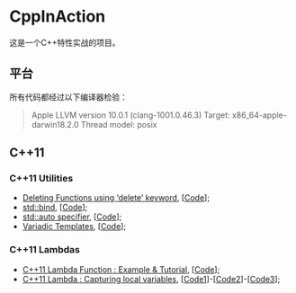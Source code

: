 # CppInAction

这是一个C++特性实战的项目。

## 平台

所有代码都经过以下编译器检验：

> Apple LLVM version 10.0.1 (clang-1001.0.46.3)
> Target: x86_64-apple-darwin18.2.0
> Thread model: posix

## C++11

### C++11 Utilities

* [Deleting Functions using ‘delete’ keyword](<http://www.lucienxian.top/2019/04/10/C-11-%E2%80%98delete%E2%80%99-keyword-and-deleted-functions/>), [[Code](<https://github.com/LucienXian/CppInAction/blob/master/cpp11/Utilities/delete.cpp>)];
* [std::bind](<http://www.lucienxian.top/2019/04/11/std-bind/>), [[Code](<https://github.com/LucienXian/CppInAction/blob/master/cpp11/Utilities/bind.cpp>)];
* [std::auto specifier](<http://www.lucienxian.top/2019/04/12/auto-specifier/>), [[Code](<https://github.com/LucienXian/CppInAction/blob/master/cpp11/Utilities/auto.cpp>)];
* [Variadic Templates](<http://www.lucienxian.top/2019/04/14/Variadic-Templates/>), [[Code](<https://github.com/LucienXian/CppInAction/blob/master/cpp11/Utilities/variadic_template.cpp>)];

### C++11 Lambdas

* [C++11 Lambda Function : Example & Tutorial](<http://www.lucienxian.top/2019/04/15/C-11-Lambda-Function/>), [[Code](<https://github.com/LucienXian/CppInAction/blob/master/cpp11/Lambdas/lambda1.cpp>)];
* [C++11 Lambda : Capturing local variables](<http://www.lucienxian.top/2019/04/16/C-11-Lambda-Capturing-local-variables/>), [[Code1](<https://github.com/LucienXian/CppInAction/blob/master/cpp11/Lambdas/lambda2_1.cpp>)]-[[Code2](<https://github.com/LucienXian/CppInAction/blob/master/cpp11/Lambdas/lambda2_2.cpp>)]-[[Code3](<https://github.com/LucienXian/CppInAction/blob/master/cpp11/Lambdas/lambda2_3.cpp>)];
